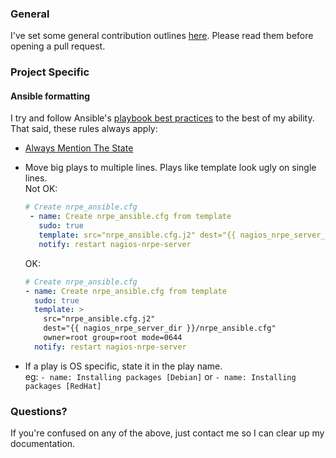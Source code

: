### General

I've set some general contribution outlines [here](https://github.mooash.com/contributing/#pk_campaign=GitHub-Project&pk_kwd=csf-ansible-role). Please read them before opening a pull request.

### Project Specific

#### Ansible formatting

I try and follow Ansible's [playbook best practices](https://docs.ansible.com/playbooks_best_practices.html) to the best of my ability. That said, these rules always apply:

 * [Always Mention The State](https://docs.ansible.com/playbooks_best_practices.html#always-mention-the-state)
 * Move big plays to multiple lines. Plays like template look ugly on single lines.  
   Not OK:

   ```yaml
   # Create nrpe_ansible.cfg
    - name: Create nrpe_ansible.cfg from template
      sudo: true
      template: src="nrpe_ansible.cfg.j2" dest="{{ nagios_nrpe_server_dir }}/nrpe_ansible.cfg" owner=root group=root mode=0644
      notify: restart nagios-nrpe-server
    ```

    OK:

    ```yaml
    # Create nrpe_ansible.cfg
    - name: Create nrpe_ansible.cfg from template
      sudo: true
      template: >
        src="nrpe_ansible.cfg.j2"
        dest="{{ nagios_nrpe_server_dir }}/nrpe_ansible.cfg"
        owner=root group=root mode=0644
      notify: restart nagios-nrpe-server
    ```
 * If a play is OS specific, state it in the play name.  
   eg: `- name: Installing packages [Debian]` or `- name: Installing packages [RedHat]`

### Questions?

If you're confused on any of the above, just contact me so I can clear up my documentation.
